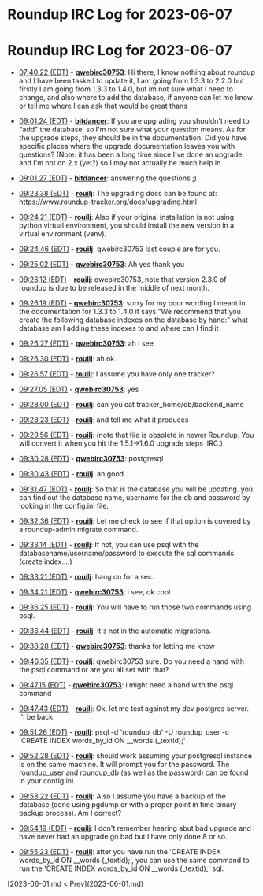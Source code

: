 # Roundup IRC Log for 2023-06-07 #
# Roundup IRC Log for 2023-06-07
* <a href="#07:40.22" id="07:40.22">07:40.22 (EDT)</a> - __[qwebirc30753](https://github.com/qwebirc30753)__: Hi there, I know nothing about roundup and I have been tasked to update it, I am going from 1.3.3 to 2.2.0 but firstly I am going from 1.3.3 to 1.4.0, but im not sure what i need to change, and also where to add the database, if anyone can let me know or tell me where I can ask that would be great thans

* <a href="#09:01.24" id="09:01.24">09:01.24 (EDT)</a> - __[bitdancer](https://github.com/bitdancer)__: If you are upgrading you shouldn't need to "add" the database, so I'm not sure what your question means.  As for the upgrade steps, they should be in the documentation.  Did you have specific places where the upgrade documentation leaves you with questions?  (Note: it has been a long time since I've done an upgrade, and I'm not on 2.x (yet?) so I may not actually be much help in
* <a href="#09:01.27" id="09:01.27">09:01.27 (EDT)</a> - __[bitdancer](https://github.com/bitdancer)__: answering the questions ;)

* <a href="#09:23.38" id="09:23.38">09:23.38 (EDT)</a> - __[rouilj](https://github.com/rouilj)__: The upgrading docs can be found at: <https://www.roundup-tracker.org/docs/upgrading.html>
* <a href="#09:24.21" id="09:24.21">09:24.21 (EDT)</a> - __[rouilj](https://github.com/rouilj)__: Also if your original installation is not using python virtual environment, you should install the new version in a virtual environment (venv).

* <a href="#09:24.46" id="09:24.46">09:24.46 (EDT)</a> - __[rouilj](https://github.com/rouilj)__: qwebirc30753 last couple are for you.
* <a href="#09:25.02" id="09:25.02">09:25.02 (EDT)</a> - __[qwebirc30753](https://github.com/qwebirc30753)__: Ah yes thank you

* <a href="#09:26.12" id="09:26.12">09:26.12 (EDT)</a> - __[rouilj](https://github.com/rouilj)__: qwebirc30753, note that version 2.3.0 of roundup is due to be released in the middle of next month.
* <a href="#09:26.19" id="09:26.19">09:26.19 (EDT)</a> - __[qwebirc30753](https://github.com/qwebirc30753)__: sorry for my poor wording I meant in the documentation for 1.3.3 to 1.4.0 it says  "We recommend that you create the following database indexes on the database by hand:" what database am I adding these indexes to and where can I find it
* <a href="#09:26.27" id="09:26.27">09:26.27 (EDT)</a> - __[qwebirc30753](https://github.com/qwebirc30753)__: ah i see

* <a href="#09:26.30" id="09:26.30">09:26.30 (EDT)</a> - __[rouilj](https://github.com/rouilj)__: ah ok.
* <a href="#09:26.57" id="09:26.57">09:26.57 (EDT)</a> - __[rouilj](https://github.com/rouilj)__: I assume you have only one tracker?
* <a href="#09:27.05" id="09:27.05">09:27.05 (EDT)</a> - __[qwebirc30753](https://github.com/qwebirc30753)__: yes

* <a href="#09:28.00" id="09:28.00">09:28.00 (EDT)</a> - __[rouilj](https://github.com/rouilj)__: can you cat tracker_home/db/backend_name
* <a href="#09:28.23" id="09:28.23">09:28.23 (EDT)</a> - __[rouilj](https://github.com/rouilj)__: and tell me what it produces

* <a href="#09:29.56" id="09:29.56">09:29.56 (EDT)</a> - __[rouilj](https://github.com/rouilj)__: (note that file is obsolete in newer Roundup. You will convert it when you hit the 1.5.1->1.6.0 upgrade steps IIRC.)
* <a href="#09:30.28" id="09:30.28">09:30.28 (EDT)</a> - __[qwebirc30753](https://github.com/qwebirc30753)__: postgresql

* <a href="#09:30.43" id="09:30.43">09:30.43 (EDT)</a> - __[rouilj](https://github.com/rouilj)__: ah good.

* <a href="#09:31.47" id="09:31.47">09:31.47 (EDT)</a> - __[rouilj](https://github.com/rouilj)__: So that is the database you will be updating. you can find out the database name, username for the db and password by looking in the config.ini file.
* <a href="#09:32.36" id="09:32.36">09:32.36 (EDT)</a> - __[rouilj](https://github.com/rouilj)__: Let me check to see if that option is covered by a roundup-admin migrate command.

* <a href="#09:33.14" id="09:33.14">09:33.14 (EDT)</a> - __[rouilj](https://github.com/rouilj)__: If not, you can use psql with the databasename/username/password to execute the sql commands (create index....)
* <a href="#09:33.21" id="09:33.21">09:33.21 (EDT)</a> - __[rouilj](https://github.com/rouilj)__: hang on for a sec.

* <a href="#09:34.21" id="09:34.21">09:34.21 (EDT)</a> - __[qwebirc30753](https://github.com/qwebirc30753)__: i see, ok cool

* <a href="#09:36.25" id="09:36.25">09:36.25 (EDT)</a> - __[rouilj](https://github.com/rouilj)__: You will have to run those two commands using psql.
* <a href="#09:36.44" id="09:36.44">09:36.44 (EDT)</a> - __[rouilj](https://github.com/rouilj)__: it's not in the automatic migrations.

* <a href="#09:38.28" id="09:38.28">09:38.28 (EDT)</a> - __[qwebirc30753](https://github.com/qwebirc30753)__: thanks for letting me know

* <a href="#09:46.35" id="09:46.35">09:46.35 (EDT)</a> - __[rouilj](https://github.com/rouilj)__: qwebirc30753 sure. Do you need a hand with the psql command or are you all set with that?

* <a href="#09:47.15" id="09:47.15">09:47.15 (EDT)</a> - __[qwebirc30753](https://github.com/qwebirc30753)__: i might need a hand with the psql command
* <a href="#09:47.43" id="09:47.43">09:47.43 (EDT)</a> - __[rouilj](https://github.com/rouilj)__: Ok, let me test against my dev postgres server. I'l be back.

* <a href="#09:51.26" id="09:51.26">09:51.26 (EDT)</a> - __[rouilj](https://github.com/rouilj)__: psql -d 'roundup_db'  -U roundup_user -c 'CREATE INDEX words_by_id ON __words (_textid);'

* <a href="#09:52.28" id="09:52.28">09:52.28 (EDT)</a> - __[rouilj](https://github.com/rouilj)__: should work assuming your postgresql instance is on the same machine. It will prompt you for the password. The roundup_user and roundup_db (as well as the password) can be found in your config.ini.
* <a href="#09:53.22" id="09:53.22">09:53.22 (EDT)</a> - __[rouilj](https://github.com/rouilj)__: Also I assume you have a backup of the database (done using pgdump or with a proper point in time binary backup process). Am I correct?

* <a href="#09:54.19" id="09:54.19">09:54.19 (EDT)</a> - __[rouilj](https://github.com/rouilj)__: I don't remember hearing abut  bad upgrade and I have never had an upgrade go bad but I have only done 8 or so.

* <a href="#09:55.23" id="09:55.23">09:55.23 (EDT)</a> - __[rouilj](https://github.com/rouilj)__: after you have run the 'CREATE INDEX words_by_id ON __words (_textid);', you can use the same command to run the 'CREATE INDEX words_by_id ON __words (_textid);' sql.

<div class="inpage-footer">
[2023-06-01.md < Prev](2023-06-01.md)
</div>
